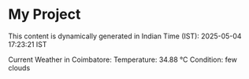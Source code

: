# My Project

This content is dynamically generated in Indian Time (IST): 2025-05-04 17:23:21 IST


Current Weather in Coimbatore:
Temperature: 34.88 °C
Condition: few clouds
